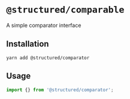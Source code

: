 # `@structured/comparable`

A simple comparator interface

## Installation

```
yarn add @structured/comparator
```

## Usage

```javascript
import {} from '@structured/comparator';


```